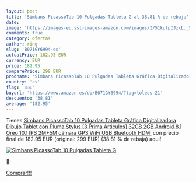 ```yaml
---
layout: post
title: 'Simbans PicassoTab 10 Pulgadas Tableta G al 38.81 % de rebaja'
date: 
image: 'https://images-eu.ssl-images-amazon.com/images/I/51kutpIJzxL._SL200_.jpg'
comments: true
category: ofertas
author: ring
slug: 'B071GY6994-es'
actualPrice: 182.95 EUR
currency: EUR
price: 182.95
comparePrice: 299 EUR
prodname: 'Simbans PicassoTab 10 Pulgadas Tableta Gráfica Digitalizadora Dibujo Tablet con Pluma Stylus [3 Prima Articulos] 32GB  2GB  Android 8.1 Oreo  10.1 IPS  2M+5M cámara  GPS  WiFi  USB  Bluetooth  HDMI'
country: 'es'
flag: '🇪🇸'
buyurl: 'https://www.amazon.es/dp/B071GY6994/?tag=tolees-21'
descuento: '38.81'
average: '182.95'
---
```


Tienes [Simbans PicassoTab 10 Pulgadas Tableta Gráfica Digitalizadora Dibujo Tablet con Pluma Stylus [3 Prima Articulos] 32GB  2GB  Android 8.1 Oreo  10.1 IPS  2M+5M cámara  GPS  WiFi  USB  Bluetooth  HDMI](https://www.amazon.es/dp/B071GY6994/?tag=tolees-21) con precio final de  182.95 EUR (original: 299 EUR) (38.81 %  de rebaja) aqui!

[![Simbans PicassoTab 10 Pulgadas Tableta G](https://images-eu.ssl-images-amazon.com/images/I/51kutpIJzxL._SL200_.jpg)](https://www.amazon.es/dp/B071GY6994/?tag=tolees-21)

🔎:


[Comprar!!!](https://www.amazon.es/dp/B071GY6994/?tag=tolees-21)
